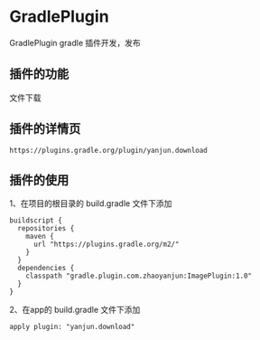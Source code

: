 # GradlePlugin
GradlePlugin gradle 插件开发，发布
## 插件的功能

文件下载

## 插件的详情页

```
https://plugins.gradle.org/plugin/yanjun.download
```

## 插件的使用

1、在项目的根目录的 build.gradle 文件下添加

```
buildscript {
  repositories {
    maven {
      url "https://plugins.gradle.org/m2/"
    }
  }
  dependencies {
    classpath "gradle.plugin.com.zhaoyanjun:ImagePlugin:1.0"
  }
}
```

2、在app的 build.gradle 文件下添加

```
apply plugin: "yanjun.download"
```
